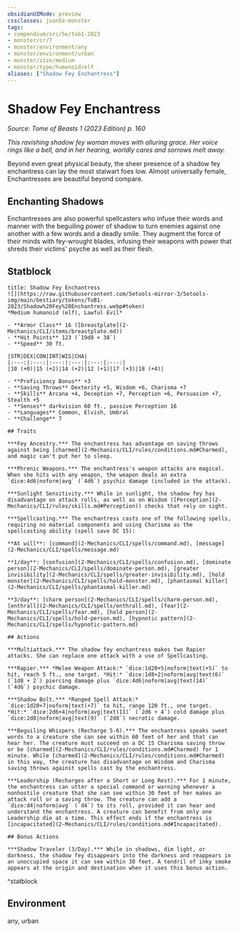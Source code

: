 ```yaml
---
obsidianUIMode: preview
cssclasses: json5e-monster
tags:
- compendium/src/5e/tob1-2023
- monster/cr/7
- monster/environment/any
- monster/environment/urban
- monster/size/medium
- monster/type/humanoid/elf
aliases: ["Shadow Fey Enchantress"]
---
```

# Shadow Fey Enchantress
*Source: Tome of Beasts 1 (2023 Edition) p. 160*  

*This ravishing shadow fey woman moves with alluring grace. Her voice rings like a bell, and in her hearing, worldly cares and sorrows melt away.*

Beyond even great physical beauty, the sheer presence of a shadow fey enchantress can lay the most stalwart foes low. Almost universally female, Enchantresses are beautiful beyond compare.

## Enchanting Shadows

Enchantresses are also powerful spellcasters who infuse their words and manner with the beguiling power of shadow to turn enemies against one another with a few words and a deadly smile. They augment the force of their minds with fey-wrought blades, infusing their weapons with power that shreds their victims' psyche as well as their flesh.

## Statblock

```ad-statblock
title: Shadow Fey Enchantress
![](https://raw.githubusercontent.com/5etools-mirror-3/5etools-img/main/bestiary/tokens/ToB1-2023/Shadow%20Fey%20Enchantress.webp#token)
*Medium humanoid (elf), Lawful Evil*

- **Armor Class** 16 ([breastplate](2-Mechanics/CLI/items/breastplate.md))
- **Hit Points** 123 (`19d8 + 38`)
- **Speed** 30 ft.

|STR|DEX|CON|INT|WIS|CHA|
|:---:|:---:|:---:|:---:|:---:|:---:|
|10 (+0)|15 (+2)|14 (+2)|12 (+1)|17 (+3)|18 (+4)|

- **Proficiency Bonus** +3
- **Saving Throws** Dexterity +5, Wisdom +6, Charisma +7
- **Skills** Arcana +4, Deception +7, Perception +6, Persuasion +7, Stealth +5
- **Senses** darkvision 60 ft., passive Perception 16
- **Languages** Common, Elvish, Umbral
- **Challenge** 7

## Traits

***Fey Ancestry.*** The enchantress has advantage on saving throws against being [charmed](2-Mechanics/CLI/rules/conditions.md#Charmed), and magic can't put her to sleep.

***Phrenic Weapons.*** The enchantress's weapon attacks are magical. When she hits with any weapon, the weapon deals an extra `dice:4d6|noform|avg` (`4d6`) psychic damage (included in the attack).

***Sunlight Sensitivity.*** While in sunlight, the shadow fey has disadvantage on attack rolls, as well as on Wisdom ([Perception](2-Mechanics/CLI/rules/skills.md#Perception)) checks that rely on sight.

***Spellcasting.*** The enchantress casts one of the following spells, requiring no material components and using Charisma as the spellcasting ability (spell save DC 15):

**At will**: [command](2-Mechanics/CLI/spells/command.md), [message](2-Mechanics/CLI/spells/message.md)

**1/day**: [confusion](2-Mechanics/CLI/spells/confusion.md), [dominate person](2-Mechanics/CLI/spells/dominate-person.md), [greater invisibility](2-Mechanics/CLI/spells/greater-invisibility.md), [hold monster](2-Mechanics/CLI/spells/hold-monster.md), [phantasmal killer](2-Mechanics/CLI/spells/phantasmal-killer.md)

**3/day**: [charm person](2-Mechanics/CLI/spells/charm-person.md), [enthrall](2-Mechanics/CLI/spells/enthrall.md), [fear](2-Mechanics/CLI/spells/fear.md), [hold person](2-Mechanics/CLI/spells/hold-person.md), [hypnotic pattern](2-Mechanics/CLI/spells/hypnotic-pattern.md)

## Actions

***Multiattack.*** The shadow fey enchantress makes two Rapier attacks. She can replace one attack with a use of Spellcasting.

***Rapier.*** *Melee Weapon Attack:* `dice:1d20+5|noform|text(+5)` to hit, reach 5 ft., one target. *Hit:* `dice:1d8+2|noform|avg|text(6)` (`1d8 + 2`) piercing damage plus `dice:4d6|noform|avg|text(14)` (`4d6`) psychic damage.

***Shadow Bolt.*** *Ranged Spell Attack:* `dice:1d20+7|noform|text(+7)` to hit, range 120 ft., one target. *Hit:* `dice:2d6+4|noform|avg|text(11)` (`2d6 + 4`) cold damage plus `dice:2d8|noform|avg|text(9)` (`2d8`) necrotic damage.

***Beguiling Whispers (Recharge 5-6).*** The enchantress speaks sweet words to a creature she can see within 60 feet of her and that can hear her. The creature must succeed on a DC 15 Charisma saving throw or be [charmed](2-Mechanics/CLI/rules/conditions.md#Charmed) for 1 minute. While [charmed](2-Mechanics/CLI/rules/conditions.md#Charmed) in this way, the creature has disadvantage on Wisdom and Charisma saving throws against spells cast by the enchantress.

***Leadership (Recharges after a Short or Long Rest).*** For 1 minute, the enchantress can utter a special command or warning whenever a nonhostile creature that she can see within 30 feet of her makes an attack roll or a saving throw. The creature can add a `dice:d4|noform|avg` (`d4`) to its roll, provided it can hear and understand the enchantress. A creature can benefit from only one Leadership die at a time. This effect ends if the enchantress is [incapacitated](2-Mechanics/CLI/rules/conditions.md#Incapacitated).

## Bonus Actions

***Shadow Traveler (3/Day).*** While in shadows, dim light, or darkness, the shadow fey disappears into the darkness and reappears in an unoccupied space it can see within 30 feet. A tendril of inky smoke appears at the origin and destination when it uses this bonus action.
```
^statblock

## Environment

any, urban